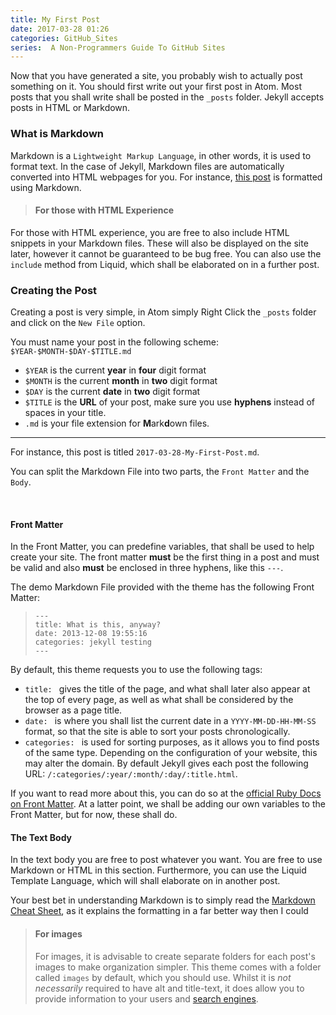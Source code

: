 ```yaml
---
title: My First Post
date: 2017-03-28 01:26
categories: GitHub_Sites
series:  A Non-Programmers Guide To GitHub Sites
---
```


Now that you have generated a site, you probably wish to actually post something on it. You should first write out your first post in Atom. Most posts that you shall write shall be posted in the `_posts` folder. Jekyll accepts posts in HTML or Markdown.

### What is Markdown
Markdown is a `Lightweight Markup Language`, in other words, it is used to format text. In the case of Jekyll, Markdown files are automatically converted into HTML webpages for you. For instance, [this post](https://raw.githubusercontent.com/Aevyz/aevyz.github.io/master/_posts/2017-03-28-My-First-Post.md) is formatted using Markdown.

>#### For those with HTML Experience
For those with HTML experience, you are free to also include HTML snippets in your Markdown files. These will also be displayed on the site later, however it cannot be guaranteed to be bug free. You can also use the `include` method from Liquid, which shall be elaborated on in a further post.

### Creating the Post
Creating a post is very simple, in Atom simply Right Click the `_posts` folder and click on the `New File` option.

You must name your post in the following scheme:
`$YEAR-$MONTH-$DAY-$TITLE.md`

* `$YEAR` is the current **year** in **four** digit format
* `$MONTH` is the current **month** in **two** digit format
* `$DAY` is the current **date** in **two** digit format
* `$TITLE` is the **URL** of your post, make sure you use **hyphens** instead of spaces in your title.
* `.md` is your file extension for **M**ark**d**own files.
****

For instance, this post is titled `2017-03-28-My-First-Post.md`.

You can split the Markdown File into two parts, the `Front Matter` and the `Body`.

<br>

#### Front Matter
In the Front Matter, you can predefine variables, that shall be used to help create your site. The front matter **must** be the first thing in a post and must be valid and also **must** be enclosed in three hyphens, like this `---`.

The demo Markdown File provided with the theme has the following Front Matter:
>```
>---
>title: What is this, anyway?
>date: 2013-12-08 19:55:16
>categories: jekyll testing
>---
>```

By default, this theme requests you to use the following tags:
* `title: ` gives the title of the page, and what shall later also appear at the top of every page, as well as what shall be considered by the browser as a page title.
* `date: ` is where you shall list the current date in a `YYYY-MM-DD-HH-MM-SS` format, so that the site is able to sort your posts chronologically.
* `categories: ` is used for sorting purposes, as it allows you to find posts of the same type. Depending on the configuration of your website, this may alter the domain. By default Jekyll gives each post the following URL: `/:categories/:year/:month/:day/:title.html`.

If you want to read more about this, you can do so at the [official Ruby Docs on Front Matter](https://jekyllrb.com/docs/frontmatter/). At a latter point, we shall be adding our own variables to the Front Matter, but for now, these shall do.

#### The Text Body
In the text body you are free to post whatever you want. You are free to use Markdown or HTML in this section. Furthermore, you can use the Liquid Template Language, which will shall elaborate on in another post.

Your best bet in understanding Markdown is to simply read the [Markdown Cheat Sheet](https://github.com/adam-p/markdown-here/wiki/Markdown-Cheatsheet), as it explains the formatting in a far better way then I could

>#### For images
>For images, it is advisable to create separate folders for each post's images to make organization simpler. This theme comes with a folder called `images` by default, which you should use. Whilst it is *not necessarily* required to have alt and title-text, it does allow you to provide information to your users and [search engines](https://yoast.com/image-seo/).
